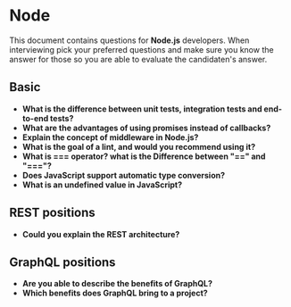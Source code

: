 # Node

This document contains questions for **Node.js** developers. When interviewing pick your preferred questions and make sure you know the answer for those so you are able to evaluate the candidaten's answer.

## Basic

- **What is the difference between unit tests, integration tests and end-to-end tests?**
- **What are the advantages of using promises instead of callbacks?**
- **Explain the concept of middleware in Node.js?**
- **What is the goal of a lint, and would you recommend using it?**
- **What is === operator? what is the Difference between "==" and "==="?**
- **Does JavaScript support automatic type conversion?**
- **What is an undefined value in JavaScript?**

## REST positions
- **Could you explain the REST architecture?**

## GraphQL positions
- **Are you able to describe the benefits of GraphQL?**
- **Which benefits does GraphQL bring to a project?**
